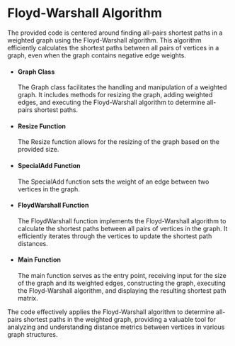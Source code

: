 # Floyd-Warshall Algorithm

The provided code is centered around finding all-pairs shortest paths in a weighted graph using the Floyd-Warshall algorithm. This algorithm efficiently calculates the shortest paths between all pairs of vertices in a graph, even when the graph contains negative edge weights.

* #### Graph Class
  The Graph class facilitates the handling and manipulation of a weighted graph. It includes methods for resizing the graph, adding weighted edges, and executing the Floyd-Warshall algorithm to determine all-pairs shortest paths.

* #### Resize Function
  The Resize function allows for the resizing of the graph based on the provided size.

* #### SpecialAdd Function
  The SpecialAdd function sets the weight of an edge between two vertices in the graph.

* #### FloydWarshall Function
  The FloydWarshall function implements the Floyd-Warshall algorithm to calculate the shortest paths between all pairs of vertices in the graph. It efficiently iterates through the vertices to update the shortest path distances.

* #### Main Function
  The main function serves as the entry point, receiving input for the size of the graph and its weighted edges, constructing the graph, executing the Floyd-Warshall algorithm, and displaying the resulting shortest path matrix.

The code effectively applies the Floyd-Warshall algorithm to determine all-pairs shortest paths in the weighted graph, providing a valuable tool for analyzing and understanding distance metrics between vertices in various graph structures.
